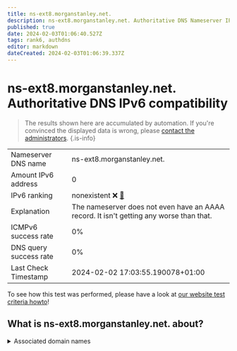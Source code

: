 ```yaml
---
title: ns-ext8.morganstanley.net.
description: ns-ext8.morganstanley.net. Authoritative DNS Nameserver IPv6 compatibility
published: true
date: 2024-02-03T01:06:40.527Z
tags: rank6, authdns
editor: markdown
dateCreated: 2024-02-03T01:06:39.337Z
---
```


# ns-ext8.morganstanley.net. Authoritative DNS IPv6 compatibility

> The results shown here are accumulated by automation. If you're convinced the displayed data is wrong, please [contact the administrators](/howto/chat). 
{.is-info}




|   |   |
| - | - |
| Nameserver DNS name | ns-ext8.morganstanley.net.
| Amount IPv6 address | 0
| IPv6 ranking | nonexistent :x: [🔗](/howto/ranking) |
| Explanation | The nameserver does not even have an AAAA record. It isn't getting any worse than that. |
| ICMPv6 success rate | 0%|
| DNS query success rate | 0% |
| Last Check Timestamp | 2024-02-02 17:03:55.190078+01:00 |

To see how this test was performed, please have a look at [our website test criteria howto](/howto/testcriteria/authdns)!


## What is ns-ext8.morganstanley.net. about?






<details>
<summary>Associated domain names</summary>

www.morganstanley.com

</details>
